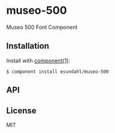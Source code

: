 
# museo-500

  Museo 500 Font Component

## Installation

  Install with [component(1)](http://component.io):

    $ component install esundahl/museo-500

## API



## License

  MIT
